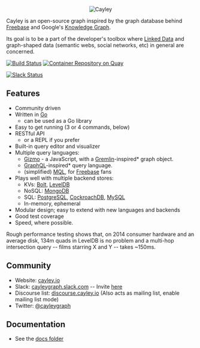<p align="center">
  <img src="static/branding/cayley_side.png?raw=true" alt="Cayley" />
</p>

Cayley is an open-source graph inspired by the graph database behind [Freebase](http://freebase.com) and Google's [Knowledge Graph](https://en.wikipedia.org/wiki/Knowledge_Graph).

Its goal is to be a part of the developer's toolbox where [Linked Data](http://linkeddata.org/) and graph-shaped data (semantic webs, social networks, etc) in general are concerned.

[![Build Status](https://travis-ci.org/codelingo/cayley.png?branch=master)](https://travis-ci.org/codelingo/cayley)
[![Container Repository on Quay](https://quay.io/repository/codelingo/cayley/status "Container Repository on Quay")](https://quay.io/repository/codelingo/cayley)

[![Slack Status](https://cayley-slackin.herokuapp.com/badge.svg)](https://cayley-slackin.herokuapp.com/)

## Features

* Community driven
* Written in [Go](http://golang.org)
  * can be used as a Go library
* Easy to get running (3 or 4 commands, below)
* RESTful API
  * or a REPL if you prefer
* Built-in query editor and visualizer
* Multiple query languages:
  * [Gizmo](./docs/GizmoAPI.md) - a JavaScript, with a [Gremlin](http://gremlindocs.com/)-inspired\* graph object.
  * [GraphQL](./docs/GraphQL.md)-inspired\* query language.
  * (simplified) [MQL](./docs/MQL.md), for [Freebase](https://en.wikipedia.org/wiki/Freebase) fans
* Plays well with multiple backend stores:
  * KVs: [Bolt](https://github.com/boltdb/bolt), [LevelDB](https://github.com/google/leveldb)
  * NoSQL: [MongoDB](https://www.mongodb.org)
  * SQL: [PostgreSQL](http://www.postgresql.org), [CockroachDB](https://www.cockroachlabs.com), [MySQL](https://www.mysql.com)
  * In-memory, ephemeral
* Modular design; easy to extend with new languages and backends
* Good test coverage
* Speed, where possible.

Rough performance testing shows that, on 2014 consumer hardware and an average disk, 134m quads in LevelDB is no problem and a multi-hop intersection query -- films starring X and Y -- takes ~150ms.


## Community

* Website: [cayley.io](https://cayley.io)
* Slack: [cayleygraph.slack.com](https://cayleygraph.slack.com) -- Invite [here](https://cayley-slackin.herokuapp.com/)
* Discourse list: [discourse.cayley.io](https://discourse.cayley.io) (Also acts as mailing list, enable mailing list mode)
* Twitter: [@cayleygraph](https://twitter.com/cayleygraph)

## Documentation

* See the [docs folder](docs/)
